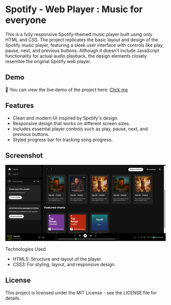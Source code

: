 # Spotify - Web Player : Music for everyone
This is a fully responsive Spotify-themed music player built using only HTML and CSS. The project replicates the basic layout and design of the Spotify music player, featuring a sleek user interface with controls like play, pause, next, and previous buttons. Although it doesn't include JavaScript functionality for actual audio playback, the design elements closely resemble the original Spotify web player.

## Demo
🚀 You can view the live demo of the project here: [Click me](https://vssaurabh10.github.io/Spotify-Clone/)

## Features
- Clean and modern UI inspired by Spotify's design.
- Responsive design that works on different screen sizes.
- Includes essential player controls such as play, pause, next, and previous buttons.
- Styled progress bar for tracking song progress.

## Screenshot
![screenshot](./assets/clone-shot.png/)


Technologies Used
- HTML5: Structure and layout of the player.
- CSS3: For styling, layout, and responsive design.

## License
This project is licensed under the MIT License - see the LICENSE file for details.



